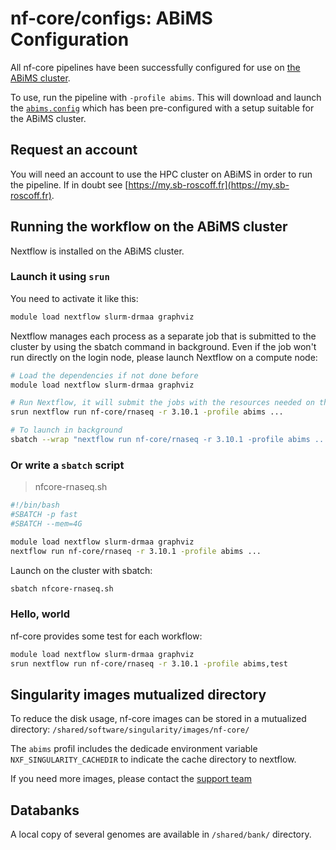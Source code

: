 # nf-core/configs: ABiMS Configuration

All nf-core pipelines have been successfully configured for use on [the ABiMS cluster](https://abims-sbr.gitlab.io/cluster/doc/).

To use, run the pipeline with `-profile abims`. This will download and launch the [`abims.config`](../conf/abims.config) which has been pre-configured with a setup suitable for the ABiMS cluster.

## Request an account

You will need an account to use the HPC cluster on ABiMS in order
to run the pipeline. If in doubt see [https://my.sb-roscoff.fr](https://my.sb-roscoff.fr).

## Running the workflow on the ABiMS cluster

Nextflow is installed on the ABiMS cluster.

### Launch it using `srun`

You need to activate it like this:

```bash
module load nextflow slurm-drmaa graphviz
```

Nextflow manages each process as a separate job that is submitted to the cluster by using the sbatch command in background.
Even if the job won't run directly on the login node, please launch Nextflow on a compute node:

```bash
# Load the dependencies if not done before
module load nextflow slurm-drmaa graphviz

# Run Nextflow, it will submit the jobs with the resources needed on the cluster
srun nextflow run nf-core/rnaseq -r 3.10.1 -profile abims ...

# To launch in background
sbatch --wrap "nextflow run nf-core/rnaseq -r 3.10.1 -profile abims ..."
```

### Or write a `sbatch` script

> nfcore-rnaseq.sh

```bash
#!/bin/bash
#SBATCH -p fast
#SBATCH --mem=4G

module load nextflow slurm-drmaa graphviz
nextflow run nf-core/rnaseq -r 3.10.1 -profile abims ...
```

Launch on the cluster with sbatch:

```bash
sbatch nfcore-rnaseq.sh
```

### Hello, world

nf-core provides some test for each workflow:

```bash
module load nextflow slurm-drmaa graphviz
srun nextflow run nf-core/rnaseq -r 3.10.1 -profile abims,test
```

## Singularity images mutualized directory

To reduce the disk usage, nf-core images can be stored in a mutualized directory: `/shared/software/singularity/images/nf-core/`

The `abims` profil includes the dedicade environment variable `NXF_SINGULARITY_CACHEDIR` to indicate the cache directory to nextflow.

If you need more images, please contact the [support team](https://abims-sbr.gitlab.io/cluster/doc/support/)

## Databanks

A local copy of several genomes are available in `/shared/bank/` directory.
